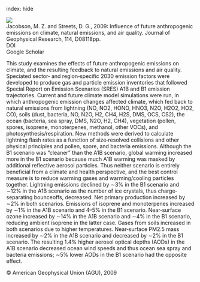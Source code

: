 index: hide

<div class="Citation">
    <div class="Citation-thumb CitationThumb-linked"  data-href="https://doi.org/10.1029/2008jd011476">
      <img src="https://static.claimspace.cloud/climate-study-static/refs/thumbs/7/Jacobson_and_Streets_2009-thumb.png" />
    </div>

  <div class="Citation-body">
    <div class="Citation-text">Jacobson, M. Z. and Streets, D. G., 2009: Influence of future anthropogenic emissions on climate, natural emissions, and air quality. <span class="Article-journal">Journal of Geophysical Research, </span><span class="Article-volume">114, </span>D08118pp.</div>
    <div class="Citation-links">
      <div class="CitationLink" data-href="https://doi.org/10.1029/2008jd011476">
        <div class="CitationLink-icon CitationLink-Doi"></div>
        <div class="CitationLink-text">DOI</div>
      </div>
      <div class="CitationLink" data-href="https://scholar.google.com/scholar?q=10.1029/2008jd011476">
        <div class="CitationLink-icon CitationLink-Scholar"></div>
        <div class="CitationLink-text">Google Scholar</div>
      </div>
    </div>
  </div>
</div>

This study examines the effects of future anthropogenic emissions on climate, and the resulting feedback to natural emissions and air quality. Speciated sector‐ and region‐specific 2030 emission factors were developed to produce gas and particle emission inventories that followed Special Report on Emission Scenarios (SRES) A1B and B1 emission trajectories. Current and future climate model simulations were run, in which anthropogenic emission changes affected climate, which fed back to natural emissions from lightning (NO, NO2, HONO, HNO3, N2O, H2O2, HO2, CO), soils (dust, bacteria, NO, N2O, H2, CH4, H2S, DMS, OCS, CS2), the ocean (bacteria, sea spray, DMS, N2O, H2, CH4), vegetation (pollen, spores, isoprene, monoterpenes, methanol, other VOCs), and photosynthesis/respiration. New methods were derived to calculate lightning flash rates as a function of size‐resolved collisions and other physical principles and pollen, spore, and bacteria emissions. Although the B1 scenario was “cleaner” than the A1B scenario, global warming increased more in the B1 scenario because much A1B warming was masked by additional reflective aerosol particles. Thus neither scenario is entirely beneficial from a climate and health perspective, and the best control measure is to reduce warming gases and warming/cooling particles together. Lightning emissions declined by ∼3% in the B1 scenario and ∼12% in the A1B scenario as the number of ice crystals, thus charge‐separating bounceoffs, decreased. Net primary production increased by ∼2% in both scenarios. Emissions of isoprene and monoterpenes increased by ∼1% in the A1B scenario and 4–5% in the B1 scenario. Near‐surface ozone increased by ∼14% in the A1B scenario and ∼4% in the B1 scenario, reducing ambient isoprene in the latter case. Gases from soils increased in both scenarios due to higher temperatures. Near‐surface PM2.5 mass increased by ∼2% in the A1B scenario and decreased by ∼2% in the B1 scenario. The resulting 1.4% higher aerosol optical depths (AODs) in the A1B scenario decreased ocean wind speeds and thus ocean sea spray and bacteria emissions; ∼5% lower AODs in the B1 scenario had the opposite effect.

<div class="Citation-copy">
&copy; American Geophysical Union (AGU), 2009
</div>